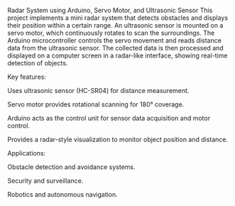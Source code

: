 Radar System using Arduino, Servo Motor, and Ultrasonic Sensor
This project implements a mini radar system that detects obstacles and displays their position within a certain range. An ultrasonic sensor is mounted on a servo motor, which continuously rotates to scan the surroundings. The Arduino microcontroller controls the servo movement and reads distance data from the ultrasonic sensor. The collected data is then processed and displayed on a computer screen in a radar-like interface, showing real-time detection of objects.

Key features:

Uses ultrasonic sensor (HC-SR04) for distance measurement.

Servo motor provides rotational scanning for 180° coverage.

Arduino acts as the control unit for sensor data acquisition and motor control.

Provides a radar-style visualization to monitor object position and distance.

Applications:

Obstacle detection and avoidance systems.

Security and surveillance.

Robotics and autonomous navigation.
